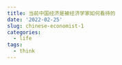 ```yaml
---
title: 当前中国经济是被经济学家如何看待的
date: '2022-02-25'
slug: chinese-economist-1
categories:
  - life
tags:
  - think
---
```

